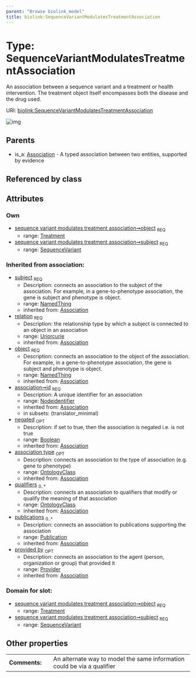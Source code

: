 ```yaml
---
parent: "Browse biolink_model"
title: biolink:SequenceVariantModulatesTreatmentAssociation
---
```


# Type: SequenceVariantModulatesTreatmentAssociation


An association between a sequence variant and a treatment or health intervention. The treatment object itself encompasses both the disease and the drug used.

URI: [biolink:SequenceVariantModulatesTreatmentAssociation](https://w3id.org/biolink/vocab/SequenceVariantModulatesTreatmentAssociation)

![img](http://yuml.me/diagram/nofunky;dir:TB/class/\[Provider]<provided%20by(i)%200..1-%20\[SequenceVariantModulatesTreatmentAssociation&#124;relation(i):uriorcurie;id(i):nodeidentifier;negated(i):boolean%20%3F],%20\[Publication]<publications(i)%200..*-%20\[SequenceVariantModulatesTreatmentAssociation],%20\[OntologyClass]<qualifiers(i)%200..*-%20\[SequenceVariantModulatesTreatmentAssociation],%20\[OntologyClass]<association%20type(i)%200..1-%20\[SequenceVariantModulatesTreatmentAssociation],%20\[Treatment]<object%201..1-%20\[SequenceVariantModulatesTreatmentAssociation],%20\[SequenceVariant]<subject%201..1-%20\[SequenceVariantModulatesTreatmentAssociation],%20\[Association]^-\[SequenceVariantModulatesTreatmentAssociation])

## Parents

 *  is_a: [Association](Association.md) - A typed association between two entities, supported by evidence

## Referenced by class


## Attributes


### Own

 * [sequence variant modulates treatment association➞object](sequence_variant_modulates_treatment_association_object.md)  <sub>REQ</sub>
    * range: [Treatment](Treatment.md)
 * [sequence variant modulates treatment association➞subject](sequence_variant_modulates_treatment_association_subject.md)  <sub>REQ</sub>
    * range: [SequenceVariant](SequenceVariant.md)

### Inherited from association:

 * [subject](subject.md)  <sub>REQ</sub>
    * Description: connects an association to the subject of the association. For example, in a gene-to-phenotype association, the gene is subject and phenotype is object.
    * range: [NamedThing](NamedThing.md)
    * inherited from: [Association](Association.md)
 * [relation](relation.md)  <sub>REQ</sub>
    * Description: the relationship type by which a subject is connected to an object in an association
    * range: [Uriorcurie](types/Uriorcurie.md)
    * inherited from: [Association](Association.md)
 * [object](object.md)  <sub>REQ</sub>
    * Description: connects an association to the object of the association. For example, in a gene-to-phenotype association, the gene is subject and phenotype is object.
    * range: [NamedThing](NamedThing.md)
    * inherited from: [Association](Association.md)
 * [association➞id](association_id.md)  <sub>REQ</sub>
    * Description: A unique identifier for an association
    * range: [Nodeidentifier](types/Nodeidentifier.md)
    * inherited from: [Association](Association.md)
    * in subsets: (translator_minimal)
 * [negated](negated.md)  <sub>OPT</sub>
    * Description: if set to true, then the association is negated i.e. is not true
    * range: [Boolean](types/Boolean.md)
    * inherited from: [Association](Association.md)
 * [association type](association_type.md)  <sub>OPT</sub>
    * Description: connects an association to the type of association (e.g. gene to phenotype)
    * range: [OntologyClass](OntologyClass.md)
    * inherited from: [Association](Association.md)
 * [qualifiers](qualifiers.md)  <sub>0..*</sub>
    * Description: connects an association to qualifiers that modify or qualify the meaning of that association
    * range: [OntologyClass](OntologyClass.md)
    * inherited from: [Association](Association.md)
 * [publications](publications.md)  <sub>0..*</sub>
    * Description: connects an association to publications supporting the association
    * range: [Publication](Publication.md)
    * inherited from: [Association](Association.md)
 * [provided by](provided_by.md)  <sub>OPT</sub>
    * Description: connects an association to the agent (person, organization or group) that provided it
    * range: [Provider](Provider.md)
    * inherited from: [Association](Association.md)

### Domain for slot:

 * [sequence variant modulates treatment association➞object](sequence_variant_modulates_treatment_association_object.md)  <sub>REQ</sub>
    * range: [Treatment](Treatment.md)
 * [sequence variant modulates treatment association➞subject](sequence_variant_modulates_treatment_association_subject.md)  <sub>REQ</sub>
    * range: [SequenceVariant](SequenceVariant.md)

## Other properties

|  |  |  |
| --- | --- | --- |
| **Comments:** | | An alternate way to model the same information could be via a qualifier |

